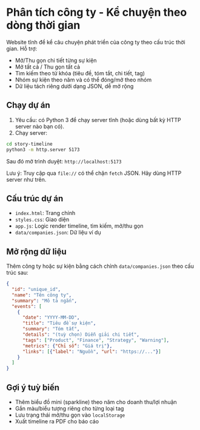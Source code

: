 # Phân tích công ty - Kể chuyện theo dòng thời gian

Website tĩnh để kể câu chuyện phát triển của công ty theo cấu trúc thời gian. Hỗ trợ:

- Mở/Thu gọn chi tiết từng sự kiện
- Mở tất cả / Thu gọn tất cả
- Tìm kiếm theo từ khóa (tiêu đề, tóm tắt, chi tiết, tag)
- Nhóm sự kiện theo năm và có thể đóng/mở theo nhóm
- Dữ liệu tách riêng dưới dạng JSON, dễ mở rộng

## Chạy dự án

1. Yêu cầu: có Python 3 để chạy server tĩnh (hoặc dùng bất kỳ HTTP server nào bạn có).
2. Chạy server:

```bash
cd story-timeline
python3 -m http.server 5173
```

Sau đó mở trình duyệt: `http://localhost:5173`

Lưu ý: Truy cập qua `file://` có thể chặn `fetch` JSON. Hãy dùng HTTP server như trên.

## Cấu trúc dự án

- `index.html`: Trang chính
- `styles.css`: Giao diện
- `app.js`: Logic render timeline, tìm kiếm, mở/thu gọn
- `data/companies.json`: Dữ liệu ví dụ

## Mở rộng dữ liệu

Thêm công ty hoặc sự kiện bằng cách chỉnh `data/companies.json` theo cấu trúc sau:

```json
{
  "id": "unique_id",
  "name": "Tên công ty",
  "summary": "Mô tả ngắn",
  "events": [
    {
      "date": "YYYY-MM-DD",
      "title": "Tiêu đề sự kiện",
      "summary": "Tóm tắt",
      "details": "(tuỳ chọn) Diễn giải chi tiết",
      "tags": ["Product", "Finance", "Strategy", "Warning"],
      "metrics": {"Chỉ số": "Giá trị"},
      "links": [{"label": "Nguồn", "url": "https://..."}]
    }
  ]
}
```

## Gợi ý tuỳ biến

- Thêm biểu đồ mini (sparkline) theo năm cho doanh thu/lợi nhuận
- Gắn màu/biểu tượng riêng cho từng loại tag
- Lưu trạng thái mở/thu gọn vào `localStorage`
- Xuất timeline ra PDF cho báo cáo